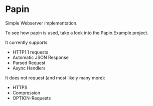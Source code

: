 # Papin

Simple Webserver implementation.

To see how papin is used, take a look into the Papin.Example project.

It currently supports:
- HTTP1.1 requests
- Automatic JSON Response
- Parsed Request
- Async Handlers

It does not request (and most likely many more):
- HTTPS
- Compression
- OPTION-Requests
